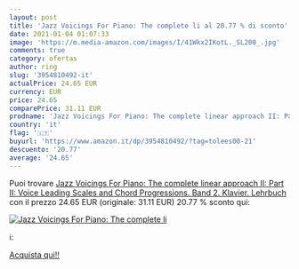 ```yaml
---
layout: post
title: 'Jazz Voicings For Piano: The complete li al 20.77 % di sconto'
date: 2021-01-04 01:07:33
image: 'https://m.media-amazon.com/images/I/41Wkx2IKotL._SL200_.jpg'
comments: true
category: ofertas
author: ring
slug: '3954810492-it'
actualPrice: 24.65 EUR
currency: EUR
price: 24.65
comparePrice: 31.11 EUR
prodname: 'Jazz Voicings For Piano: The complete linear approach II: Part II: Voice Leading  Scales and Chord Progressions. Band 2. Klavier. Lehrbuch'
country: 'it'
flag: '🇮🇹'
buyurl: 'https://www.amazon.it/dp/3954810492/?tag=tolees00-21'
descuento: '20.77'
average: '24.65'
---
```


Puoi trovare [Jazz Voicings For Piano: The complete linear approach II: Part II: Voice Leading  Scales and Chord Progressions. Band 2. Klavier. Lehrbuch](https://www.amazon.it/dp/3954810492/?tag=tolees00-21) con il prezzo 24.65 EUR (originale: 31.11 EUR) 20.77 % sconto qui:

[![Jazz Voicings For Piano: The complete li](https://m.media-amazon.com/images/I/41Wkx2IKotL._SL200_.jpg)](https://www.amazon.it/dp/3954810492/?tag=tolees00-21)

ℹ️:


[Acquista qui!!](https://www.amazon.it/dp/3954810492/?tag=tolees00-21)
